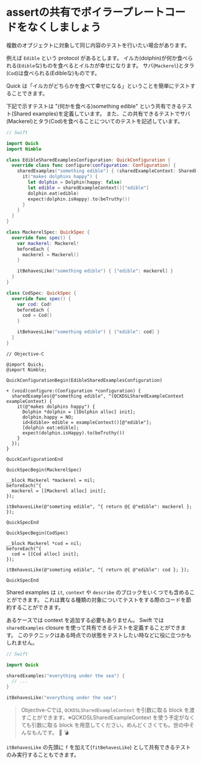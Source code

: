 # assertの共有でボイラープレートコードをなくしましょう

複数のオブジェクトに対象して同じ内容のテストを行いたい場合があります。

例えば `Edible` という protocol があるとします。
イルカ(dolphin)が何か食べられる(`Edible`な)ものを食べるとイルカが幸せになります。
サバ(`Mackerel`)とタラ(`Cod`)は食べられる(Edibleな)ものです。

Quick は「イルカがどちらかを食べて幸せになる」ということを簡単にテストすることできます。

下記で示すテストは "(何かを食べる)something edible" という共有できるテスト(Shared examples)を定義しています。
また、この共有できるテストでサバ(Mackerel)とタラ(Cod)を食べることについてのテストを記述しています。

```swift
// Swift

import Quick
import Nimble

class EdibleSharedExamplesConfiguration: QuickConfiguration {
  override class func configure(configuration: Configuration) {
    sharedExamples("something edible") { (sharedExampleContext: SharedExampleContext) in
      it("makes dolphins happy") {
        let dolphin = Dolphin(happy: false)
        let edible = sharedExampleContext()["edible"]
        dolphin.eat(edible)
        expect(dolphin.isHappy).to(beTruthy())
      }
    }
  }
}

class MackerelSpec: QuickSpec {
  override func spec() {
    var mackerel: Mackerel!
    beforeEach {
      mackerel = Mackerel()
    }

    itBehavesLike("something edible") { ["edible": mackerel] }
  }
}

class CodSpec: QuickSpec {
  override func spec() {
    var cod: Cod!
    beforeEach {
      cod = Cod()
    }

    itBehavesLike("something edible") { ["edible": cod] }
  }
}
```

```objc
// Objective-C

@import Quick;
@import Nimble;

QuickConfigurationBegin(EdibleSharedExamplesConfiguration)

+ (void)configure:(Configuration *configuration) {
  sharedExamples(@"something edible", ^(QCKDSLSharedExampleContext exampleContext) {
    it(@"makes dolphins happy") {
      Dolphin *dolphin = [[Dolphin alloc] init];
      dolphin.happy = NO;
      id<Edible> edible = exampleContext()[@"edible"];
      [dolphin eat:edible];
      expect(dolphin.isHappy).to(beTruthy())
    }
  });
}

QuickConfigurationEnd

QuickSpecBegin(MackerelSpec)

__block Mackerel *mackerel = nil;
beforeEach(^{
  mackerel = [[Mackerel alloc] init];
});

itBehavesLike(@"someting edible", ^{ return @{ @"edible": mackerel }; });

QuickSpecEnd

QuickSpecBegin(CodSpec)

__block Mackerel *cod = nil;
beforeEach(^{
  cod = [[Cod alloc] init];
});

itBehavesLike(@"someting edible", ^{ return @{ @"edible": cod }; });

QuickSpecEnd
```

Shared examples は `it`, `context` や `describe` のブロックをいくつでも含めることができます。
これは異なる種類の対象についてテストをする際のコードを節約することができます。

あるケースでは context を追加する必要もありません。
Swift では `sharedExamples` closure を使って共有できるテストを定義することができます。
このテクニックはある時点での状態をテストしたい時などに役に立つかもしれません。

```swift
// Swift

import Quick

sharedExamples("everything under the sea") {
  // ...
}

itBehavesLike("everything under the sea")
```

> Objective-Cでは, `QCKDSLSharedExampleContext` を引数に取る block を渡すことができます。※QCKDSLSharedExampleContext を使う予定がなくても引数に取る block を用意してください。めんどくさくても。世の中そんなもんです。  :cookie: :bomb:

`itBehavesLike` の先頭に `f` を加えて(`fitBehavesLike`) として共有できるテストのみ実行することもできます。

